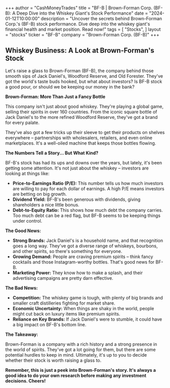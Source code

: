 +++
author = "CashMoneyTrades"
title = "BF-B |  Brown-Forman Corp. (BF-B): A Deep Dive into the Whiskey Giant's Stock Performance"
date = "2024-01-12T10:00:00"
description = "Uncover the secrets behind Brown-Forman Corp.'s (BF-B) stock performance. Dive deep into the whiskey giant's financial health and market position. Read now!"
tags = [
"Stocks",
]
layout = "stocks"
ticker = "BF-B"
company = "Brown-Forman Corp. (BF-B)"
+++
        


## Whiskey Business: A Look at Brown-Forman's Stock

Let's raise a glass to Brown-Forman (BF-B), the company behind those smooth sips of Jack Daniel's, Woodford Reserve, and Old Forester. They've got the world's taste buds hooked, but what about investors? Is BF-B stock a good pour, or should we be keeping our money in the bank?

**Brown-Forman: More Than Just a Fancy Bottle**

This company isn't just about good whiskey. They're playing a global game, selling their spirits in over 160 countries. From the iconic square bottle of Jack Daniel's to the more refined Woodford Reserve, they've got a brand for every palate. 

They've also got a few tricks up their sleeve to get their products on shelves everywhere – partnerships with wholesalers, retailers, and even online marketplaces. It's a well-oiled machine that keeps those bottles flowing.

**The Numbers Tell a Story... But What Kind?**

BF-B's stock has had its ups and downs over the years, but lately, it's been getting some attention. It's not just about the whiskey – investors are looking at things like:

* **Price-to-Earnings Ratio (P/E):** This number tells us how much investors are willing to pay for each dollar of earnings. A high P/E means investors are betting on big growth.
* **Dividend Yield:** BF-B's been generous with dividends, giving shareholders a nice little bonus.
* **Debt-to-Equity Ratio:** This shows how much debt the company carries. Too much debt can be a red flag, but BF-B seems to be keeping things under control.

**The Good News:**

* **Strong Brands:** Jack Daniel's is a household name, and that recognition goes a long way. They've got a diverse range of whiskeys, bourbons, and other spirits, so there's something for everyone.
* **Growing Demand:** People are craving premium spirits – think fancy cocktails and those Instagram-worthy bottles. That's good news for BF-B.
* **Marketing Power:** They know how to make a splash, and their advertising campaigns are pretty darn effective.

**The Bad News:**

* **Competition:** The whiskey game is tough, with plenty of big brands and smaller craft distilleries fighting for market share.
* **Economic Uncertainty:** When things are shaky in the world, people might cut back on luxury items like premium spirits.
* **Reliance on Key Brands:** If Jack Daniel's were to stumble, it could have a big impact on BF-B's bottom line.

**The Takeaway:**

Brown-Forman is a company with a rich history and a strong presence in the world of spirits. They've got a lot going for them, but there are some potential hurdles to keep in mind. Ultimately, it's up to you to decide whether their stock is worth raising a glass to. 

**Remember, this is just a peek into Brown-Forman's story. It's always a good idea to do your own research before making any investment decisions. Cheers!** 

        